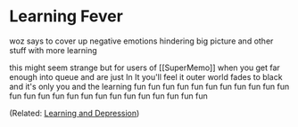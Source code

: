 # Learning Fever

woz says to cover up negative emotions hindering big picture and other stuff with more learning

this might seem strange but for users of [[SuperMemo]] when you get far enough into queue and are just In It you'll feel it
outer world fades to black and it's only you and the learning
fun fun fun fun fun fun fun fun fun fun fun fun fun fun fun fun fun fun fun fun fun fun fun fun fun

(Related:  [Learning and Depression](https://supermemo.guru/wiki/Learning_and_depression))

<!---
comments!
-->